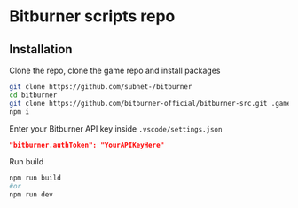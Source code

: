 # Bitburner scripts repo

## Installation

Clone the repo, clone the game repo and install packages

```sh
git clone https://github.com/subnet-/bitburner
cd bitburner
git clone https://github.com/bitburner-official/bitburner-src.git .game
npm i
```

Enter your Bitburner API key inside `.vscode/settings.json`

```json
"bitburner.authToken": "YourAPIKeyHere"
```

Run build

```sh
npm run build
#or
npm run dev
```
